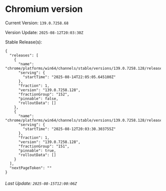# Chromium version

Current Version: `139.0.7258.68`

Version Update: `2025-08-12T20:03:30Z`

Stable Release(s):
```
{
  "releases": [
    {
      "name": "chrome/platforms/win64/channels/stable/versions/139.0.7258.128/releases/1755209105",
      "serving": {
        "startTime": "2025-08-14T22:05:05.645100Z"
      },
      "fraction": 1,
      "version": "139.0.7258.128",
      "fractionGroup": "152",
      "pinnable": false,
      "rolloutData": []
    },
    {
      "name": "chrome/platforms/win64/channels/stable/versions/139.0.7258.128/releases/1755029010",
      "serving": {
        "startTime": "2025-08-12T20:03:30.303755Z"
      },
      "fraction": 1,
      "version": "139.0.7258.128",
      "fractionGroup": "151",
      "pinnable": true,
      "rolloutData": []
    }
  ],
  "nextPageToken": ""
}
```

###### Last Update: `2025-08-15T12:00:06Z`
        